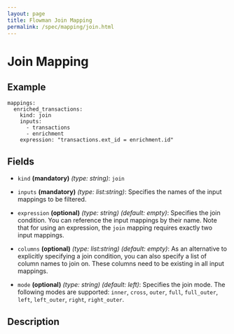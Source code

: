 ```yaml
---
layout: page
title: Flowman Join Mapping
permalink: /spec/mapping/join.html
---
```

# Join Mapping

## Example
```
mappings:
  enriched_transactions:
    kind: join
    inputs:
      - transactions
      - enrichment
    expression: "transactions.ext_id = enrichment.id"
```

## Fields
* `kind` **(mandatory)** *(type: string)*: `join`
* `inputs` **(mandatory)** *(type: list:string)*:
Specifies the names of the input mappings to be filtered.

* `expression` **(optional)** *(type: string)* *(default: empty)*:
Specifies the join condition. You can reference the input mappings by their name. Note that
for using an expression, the `join` mapping requires exactly two input mappings.

* `columns` **(optional)** *(type: list:string)* *(default: empty)*:
As an alternative to explicitly specifying a join condition, you can also specify a list
of column names to join on. These columns need to be existing in all input mappings.

* `mode` **(optional)** *(type: string)* *(default: left)*:
Specifies the join mode. The following modes are supported:
`inner`, `cross`, `outer`, `full`, `full_outer`, `left`, `left_outer`, `right`, `right_outer`.

## Description

